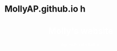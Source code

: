 # MollyAP.github.io h
 <div style="position:absolute;top:0;bottom:0;left:0; background:url(https://i.imgur.com/SrJI4iL.png) fixed center;background-size:cover;width:100%;z-index:-1;" alt="DESCRIBE IMG"> </div>
<html>
<head>
<style>
.center {
  text-align: center;
  color: white;
}
</style>
</head>
<body>

<h1 class="center">Molly's website</h1>
<p class="center">Agrowth mindset is.</p> 

</body>
</html>

